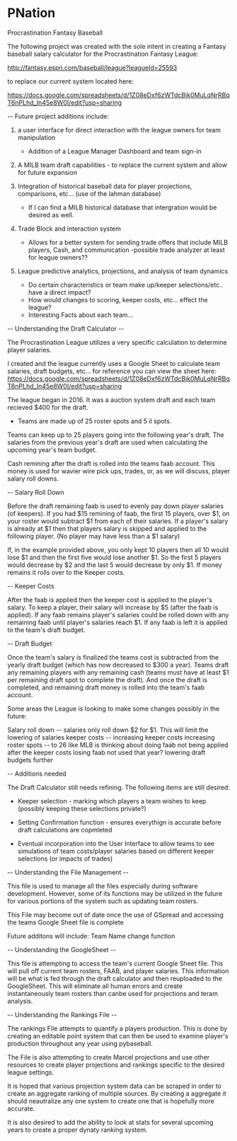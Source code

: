 # PNation
Procrastination Fantasy Baseball


The following project was created with the sole intent
in creating a Fantasy baseball salary calculator for the
Procrastination Fantasy League:

http://fantasy.espn.com/baseball/league?leagueId=25593

to replace our current system located here:

https://docs.google.com/spreadsheets/d/1Z08eDxf6zWTdcBjk0MuLqNrRBqT6nPLhd_In45e8W0I/edit?usp=sharing

-- Future project additions include:

1. a user interface for direct interaction with the league owners for team manipulation
    - Addition of a League Manager Dashboard and team sign-in

2. A MILB team draft capabilities - to replace the current system and allow for future expansion

3. Integration of historical baseball data for player projections, comparisons, etc... (use of the lahman database)
    - If I can find a MILB historical database that intergration would be desired as well.

4. Trade Block and interaction system
    - Allows for a better system for sending trade offers that include MILB players, Cash, and communication
    -possible trade analyzer at least for league owners??

5. League predictive analytics, projections, and analysis of team dynamics
    - Do certain characteristics or team make up/keeper selections/etc.. have a direct impact?
    - How would changes to scoring, keeper costs, etc... effect the league?
    - Interesting Facts about each team...





-- Understanding the Draft Calculator --

The Procrastination League utilizes a very specific calculation to determine player salaries.

I created and the league currently uses a Google Sheet to calculate team salaries, draft budgets, etc...
for reference you can view the sheet here:
https://docs.google.com/spreadsheets/d/1Z08eDxf6zWTdcBjk0MuLqNrRBqT6nPLhd_In45e8W0I/edit?usp=sharing

The league began in 2016. It was a auction system draft and each team recieved $400 for the draft.
  - Teams are made up of 25 roster spots and 5 il spots.

Teams can keep up to 25 players going into the following year's draft. The salaries from the previous year's draft
are used when calculating the upcoming year's team budget.

Cash remining after the draft is rolled into the teams faab account. This money is used for wavier wire pick ups, trades,
or, as we will discuss, player salary roll downs.

-- Salary Roll Down

Before the draft remaining faab is used to evenly pay down player salaries (of keepers). If you had $15 remining of faab, the
first 15 players, over $1, on your roster would subtract $1 from each of their salaries. If a player's salary is already at $1
then that players salary is skipped and applied to the following player. (No player may have less than a $1 salary)

If, in the example provided above, you only kept 10 players then all 10 would lose $1 and then the first five would lose another $1.
So the first 5 players would decrease by $2 and the last 5 would decrease by only $1. If money remains it rolls over to the Keeper costs.

-- Keeper Costs

After the faab is applied then the keeper cost is applied to the player's salary. To keep a player, their salary will increase by $5
(after the faab is applied). If any faab remains player's salaries could be rolled down with any remaining faab until player's
salaries reach $1. If any faab is left it is applied to the team's draft budget.

-- Draft Budget

Once the team's salary is finalized the teams cost is subtracted from the yearly draft budget (which has now decreased to $300 a year).
Teams draft any remaining players with any remaining cash (teams must have at least $1 per remaining draft spot to complete the draft).
And once the draft is completed, and remaining draft money is rolled into the team's faab account.



Some areas the League is looking to make some changes possibly in the future:

Salary roll down -- salaries only roll down $2 for $1. This will limit the lowering of salaries
keeper costs -- increasing keeper costs
increasing roster spots -- to 26 like MLB is thinking about doing
faab not being applied after the keeper costs
losing faab not used that year?
lowering draft budgets further

-- Additions needed

The Draft Calculator still needs refining. The following items are still desired:

- Keeper selection - marking which players a team wishes to keep (possibly keeping these selections private?)

- Setting Confirmation function - ensures everythign is accurate before draft calculations are copmleted

- Eventual incorporation into the User Interface to allow teams to see simulations of team costs/player salaries based on different keeper selections (or impacts of trades)





-- Understanding the File Management --

This file is used to manage all the files especially during software development. However, some of its functions may be utilized
in the future for various portions of the system such as updating team rosters.

This File may become out of date once the use of GSpread and accessing the teams Google Sheet file is complete

Future additons will include:
Team Name change function




-- Understanding the GoogleSheet --

This file is attempting to access the team's current Google Sheet file. This will pull off current team rosters, FAAB, and player salaries. 
This information will be what is fed through the draft calculator and then reuploaded to the GoogleSheet. This will eliminate all human errors and create instantaneously team rosters than canbe used for projections and teram analysis.




-- Understanding the Rankings File --

The rankings File attempts to quantify a players production. This is done by creating an editable point system that can then be used to examine player's production throughout any year using pybaseball.


The File is also attempting to create Marcel projections and use other resources to create player projections and rankings specific to the desired league settings. 

It is hoped that various projection system data can be scraped in order to create an aggregate ranking of multiple sources.
By creating a aggregate it should neautralize any one system to create  one that is hopefully more accurate.

It is also desired to add the ability to look at stats for several upcoming years to create a proper dynaty ranking system.

